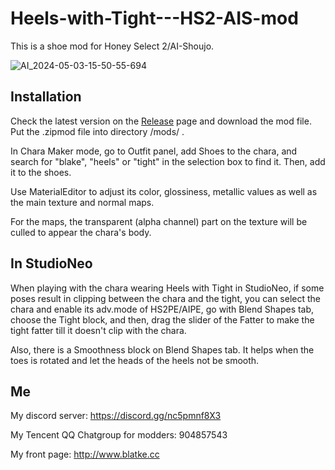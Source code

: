 # Heels-with-Tight---HS2-AIS-mod
This is a shoe mod for Honey Select 2/AI-Shoujo.

![AI_2024-05-03-15-50-55-694](https://github.com/Blatke/Heels-with-Tight---HS2-AIS-mod/assets/125734582/181db1ce-c188-4af0-b289-a16e5998a77f)

## Installation
Check the latest version on the [Release](https://github.com/Blatke/Heels-with-Tight---HS2-AIS-mod/releases) page and download the mod file. Put the .zipmod file into directory /mods/ .

In Chara Maker mode, go to Outfit panel, add Shoes to the chara, and search for "blake", "heels" or "tight" in the selection box to find it. 
Then, add it to the shoes.

Use MaterialEditor to adjust its color, glossiness, metallic values as well as the main texture and normal maps.

For the maps, the transparent (alpha channel) part on the texture will be culled to appear the chara's body.

## In StudioNeo
When playing with the chara wearing Heels with Tight in StudioNeo, if some poses result in clipping between the chara and the tight, you can select the chara and enable its adv.mode of HS2PE/AIPE, go with Blend Shapes tab, choose the Tight block, and then, drag the slider of the Fatter to make the tight fatter till it doesn't clip with the chara.

Also, there is a Smoothness block on Blend Shapes tab. It helps when the toes is rotated and let the heads of the heels not be smooth.

## Me
My discord server: https://discord.gg/nc5pmnf8X3

My Tencent QQ Chatgroup for modders: 904857543

My front page: http://www.blatke.cc
